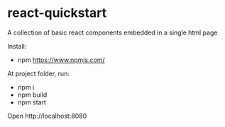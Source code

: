# react-quickstart

A collection of basic react components embedded in a single html page 

Install:
  - npm https://www.npmjs.com/

At project folder, run: 

 - npm i
 - npm build
 - npm start
 
 Open http://localhost:8080
